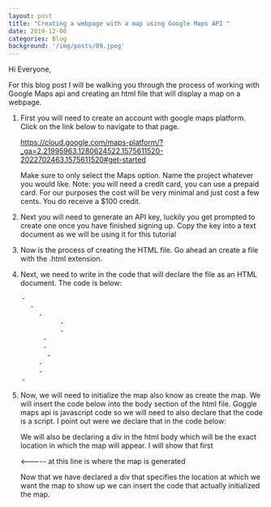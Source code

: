 ```yaml
---
layout: post
title: "Creating a webpage with a map using Google Maps API "
date: 2019-12-06
categories: Blog
background: '/img/posts/09.jpeg'
---
```


Hi Everyone, 

For this blog post I will be walking you through the process of working with Google Maps api and creating an html file that will display a map on a webpage.

1. First you will need to create an account with google maps platform. Click on the link below to navigate to that page.

     https://cloud.google.com/maps-platform/?_ga=2.21995963.1280624522.1575611520-2022702463.1575611520#get-started
     
     Make sure to only select the Maps option.
     Name the project whatever you would like.
       Note: you will need a credit card, you can use a prepaid card. For our purposes the cost will be very minimal and just cost a few cents. You do receive a $100 credit.

2. Next you will need to generate an API key, luckily you get prompted to create one once you have finished signing up. Copy the key into a text document as we will be using it for this tutorial

3. Now is the process of creating the HTML file. Go ahead an create a file with the .html extension. 

4. Next, we need to write in the code that will declare the file as an HTML document. The code is below:
<pre>
   -<!DOCTYPE html>
     -<html lang="en">
       -<head>
    		-<title>Matador Discounts</title>
    		-<meta charset="utf-8">
  		-<meta http-equiv="X-UA-Compatible" content="IE=edge">
		-<meta name="viewport" content="width=device-width, initial-scale=1">
 	     -</head>  
  	   -<body>
       -</body>
   -</html>
</pre>
5. Now, we will need to initialize the map also know as create the map. We will insert the code below into the body section of the html file. Goggle maps api is javascript code so we will need to also declare that the code is a script. I point out were we declare that in the code below:

   We will also be declaring a div in the html body which will be the exact location in which the map will appear. I will show that first

   <!DOCTYPE html>
     <html lang="en">
          <head>
    		    <title>Matador Discounts</title>
    		    <meta charset="utf-8">
  	       	<meta http-equiv="X-UA-Compatible" content="IE=edge">
		        <meta name="viewport" content="width=device-width, initial-scale=1">
 	        </head>  
  	         <body>
		           <div id="map"></div>         <----- at this line is where the map is generated
			         <script>
				                         <----- where the map code goes (code below)
			         </script>
             </body>
   </html>

   Now that we have declared a div that specifies the location at which we want the map to show up we can insert the code that actually initialized the map.

